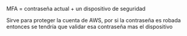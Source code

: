 

MFA = contraseña actual + un dispositivo de seguridad

Sirve para proteger la cuenta de AWS, por si la contraseña es robada entonces se tendría que validar esa contraseña mas el dispositivo 